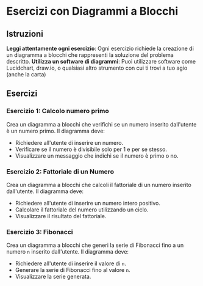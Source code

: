 # Esercizi con Diagrammi a Blocchi

## Istruzioni

**Leggi attentamente ogni esercizio**: Ogni esercizio richiede la creazione di un diagramma a blocchi che rappresenti la soluzione del problema descritto.
**Utilizza un software di diagrammi**: Puoi utilizzare software come Lucidchart, draw.io, o qualsiasi altro strumento con cui ti trovi a tuo agio (anche la carta)

## Esercizi

### Esercizio 1: Calcolo numero primo
Crea un diagramma a blocchi che verifichi se un numero inserito dall'utente è un numero primo. Il diagramma deve:
- Richiedere all'utente di inserire un numero.
- Verificare se il numero è divisibile solo per 1 e per se stesso.
- Visualizzare un messaggio che indichi se il numero è primo o no.

### Esercizio 2: Fattoriale di un Numero
Crea un diagramma a blocchi che calcoli il fattoriale di un numero inserito dall'utente. Il diagramma deve:
- Richiedere all'utente di inserire un numero intero positivo.
- Calcolare il fattoriale del numero utilizzando un ciclo.
- Visualizzare il risultato del fattoriale.

### Esercizio 3: Fibonacci
Crea un diagramma a blocchi che generi la serie di Fibonacci fino a un numero `n` inserito dall'utente. Il diagramma deve:
- Richiedere all'utente di inserire il valore di `n`.
- Generare la serie di Fibonacci fino al valore `n`.
- Visualizzare la serie generata.